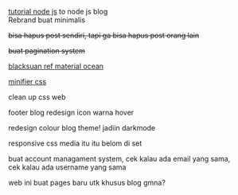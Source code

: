 [tutorial node js](https://vegibit.com/node-js-blog-tutorial/) to node js blog \
Rebrand buat minimalis

~~bisa hapus post sendiri, tapi ga bisa hapus post orang lain~~

~~buat pagination system~~

[blacksuan ref material ocean](https://blacksuan19.me/material-ocean)

[minifier css](https://cssminifier.com/)

clean up css web

footer blog redesign icon warna hover

redesign colour blog theme! jadiin darkmode

responsive css media itu itu belom di set

buat account managament system, cek kalau ada email yang sama, \
cek kalau ada username yang sama

web ini buat pages baru utk khusus blog gmna?
